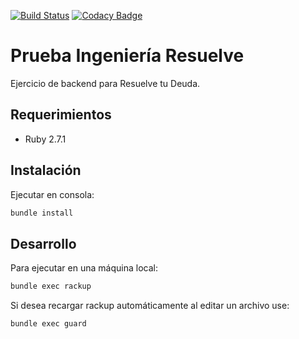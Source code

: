 [![Build Status](https://travis-ci.org/RoverWire/reto-resuelve.svg?branch=master)](https://travis-ci.org/RoverWire/reto-resuelve) [![Codacy Badge](https://app.codacy.com/project/badge/Grade/528d68f04e7f4c9c89eb1607e174707c)](https://www.codacy.com/manual/roverwire/reto-resuelve?utm_source=github.com&amp;utm_medium=referral&amp;utm_content=RoverWire/reto-resuelve&amp;utm_campaign=Badge_Grade)

# Prueba Ingeniería Resuelve

Ejercicio de backend para Resuelve tu Deuda.

## Requerimientos

- Ruby 2.7.1

## Instalación

Ejecutar en consola:

```bash
bundle install
```

## Desarrollo

Para ejecutar en una máquina local:

```bash
bundle exec rackup
```

Si desea recargar rackup automáticamente al editar un archivo use:

```bash
bundle exec guard
```
